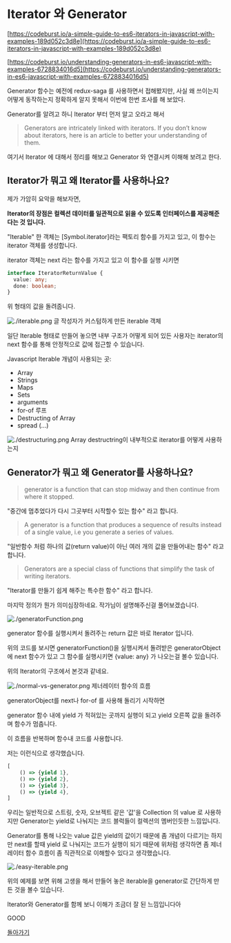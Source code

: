 # Iterator 와 Generator

[https://codeburst.io/a-simple-guide-to-es6-iterators-in-javascript-with-examples-189d052c3d8e](https://codeburst.io/a-simple-guide-to-es6-iterators-in-javascript-with-examples-189d052c3d8e)

[https://codeburst.io/understanding-generators-in-es6-javascript-with-examples-6728834016d5](https://codeburst.io/understanding-generators-in-es6-javascript-with-examples-6728834016d5)

Generator 함수는 예전에 redux-saga 를 사용하면서 접해봤지만, 사실 왜 쓰이는지 어떻게 동작하는지 정확하게 알지 못해서 이번에 한번 조사를 해 보았다.

Generator를 알려고 하니 Iterator 부터 먼저 알고 오라고 해서

> Generators are intricately linked with iterators. If you don’t know about iterators, here is an article to better your understanding of them.

여기서 Iterator 에 대해서 정리를 해보고 Generator 와 연결시켜 이해해 보려고 한다.

## Iterator가 뭐고 왜 Iterator를 사용하나요?

제가 가암히 요악을 해보자면,

**Iterator의 장점은 컬렉션 데이터를 일관적으로 읽을 수 있도록 인터페이스를 제공해준다는 것 입니다.**

"Iterable" 한 객체는 [Symbol.iterator]라는 팩토리 함수를 가지고 있고, 이 함수는 iterator 객체를 생성합니다.

iterator 객체는 next 라는 함수를 가지고 있고 이 함수를 실행 시키면

```ts
interface IteratorReturnValue {
  value: any;
  done: boolean;
}
```

위 형태의 값을 돌려줍니다.

![./iterable.png](./iterable.png)
글 작성자가 커스텀하게 만든 iterable 객체

일단 Iterable 형태로 만들어 놓으면 내부 구조가 어떻게 되어 있든 사용자는 iterator의 next 함수를 통해 안정적으로 값에 접근할 수 있습니다.

Javascript Iterable 개념이 사용되는 곳:

- Array
- Strings
- Maps
- Sets
- arguments
- for-of 루프
- Destructing of Array
- spread (...)

![./destructuring.png](./destructuring.png)
Array destructring이 내부적으로 iterator를 어떻게 사용하는지

## Generator가 뭐고 왜 Generator를 사용하나요?

> generator is a function that can stop midway and then continue from where it stopped.

"중간에 멈추었다가 다시 그곳부터 시작할수 있는 함수" 라고 합니다.

> A generator is a function that produces a sequence of results instead of a single value, i.e you generate ​a series of values.

"일반함수 처럼 하나의 값(return value)이 아닌 여러 개의 값을 만들어내는 함수" 라고 합니다.

> Generators are a special class of functions that simplify the task of writing iterators.

"Iterator를 만들기 쉽게 해주는 특수한 함수" 라고 합니다.

마지막 정의가 뭔가 의미심장하네요. 작가님이 설명해주신걸 풀어보겠습니다.

![./generatorFunction.png](./generatorFunction.png)

generator 함수를 실행시켜서 돌려주는 return 값은 바로 Iterator 입니다.

위의 코드를 보시면 generatorFunction()을 실행시켜서 돌려받은 generatorObject에 next 함수가 있고 그 함수를 실행시키면 {value: any} 가 나오는걸 볼수 있습니다.

위의 Iterator의 구조에서 본것과 같네요.

![./normal-vs-generator.png](./normal-vs-generator.png)
제너레이터 함수의 흐름

generatorObject를 next나 for-of 를 사용해 돌리기 시작하면

generator 함수 내에 yield 가 적혀있는 곳까지 실행이 되고 yield 오른쪽 값을 돌려주며 함수가 멈춥니다.

이 흐름을 반복하며 함수내 코드를 사용합니다.

저는 이런식으로 생각했습니다.

```js
[
    () => {yield 1},
    () => {yield 2},
    () => {yield 3},
    () => {yield 4},
]
```

우리는 일반적으로 스트링, 숫자, 오브젝트 같은 '값'을 Collection 의 value 로 사용하지만 Generator는
yield로 나눠지는 코드 블럭들이 컬렉션의 멤버인듯한 느낌입니다.

Generator를 통해 나오는 value 값은 yield의 값이기 때문에 좀 개념이 다르기는 하지만 next를 할때 yield 로 나눠지는 코드가 실행이 되기 때문에 위처럼 생각하면 좀 제너레이터 함수 흐름이 좀 직관적으로 이해할수 있다고 생각했습니다.

![./easy-iterable.png](./easy-iterable.png)

위의 예제를 보면 위해 고생을 해서 만들어 놓은 iterable을 generator로 간단하게 만든 것을 볼수 있습니다.

Iterator와 Generator를 함께 보니 이해가 조금더 잘 된 느낌입니다아

GOOD

[돌아가기](../../README.md)
